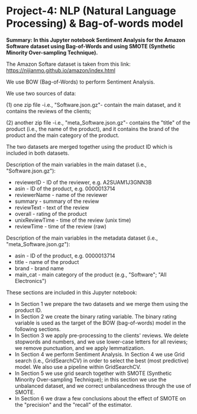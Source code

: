 # Project-4: NLP (Natural Language Processing) & Bag-of-words model

**Summary: In this Jupyter notebook Sentiment Analysis for the Amazon Software dataset using Bag-of-Words and using SMOTE (Synthetic Minority Over-sampling Technique).**

The Amazon Softare dataset is taken from this link: https://nijianmo.github.io/amazon/index.html 

We use BOW (Bag-of-Words) to perform Sentiment Analysis. 

We use two sources of data: 

(1) one zip file -i.e., "Software.json.gz"- contain the main dataset, and it contains the reviews of the clients;

(2) another zip file -i.e., "meta_Software.json.gz"- contains the "title" of the product (i.e., the name of the product), and it contains the brand of the product and the main category of the product. 

The two datasets are merged together using the product ID which is included in both datasets. 

Description of the main variables in the main dataset (i.e., "Software.json.gz"): 

- reviewerID - ID of the reviewer, e.g. A2SUAM1J3GNN3B
- asin - ID of the product, e.g. 0000013714
- reviewerName - name of the reviewer
- summary - summary of the review
- reviewText - text of the review
- overall - rating of the product
- unixReviewTime - time of the review (unix time)
- reviewTime - time of the review (raw)

Description of the main variables in the metadata dataset (i.e., "meta_Software.json.gz"): 

- asin - ID of the product, e.g. 0000013714
- title - name of the product
- brand - brand name
- main_cat - main category of the product (e.g., "Software"; "All Electronics")

These sections are included in this Jupyter notebook: 
- In Section 1 we prepare the two datasets and we merge them using the product ID.  
- In Section 2 we create the binary rating variable. The binary rating variable is used as the target of the BOW (bag-of-words) model in the following sections. 
- In Section 3 we apply pre-processing to the clients' reviews. We delete stopwords and numbers, and we use lower-case letters for all reviews; we remove punctuation, and we apply lemmatization. 
- In Section 4 we perform Sentiment Analysis. In Section 4 we use Grid search (i.e., GridSearchCV) in order to select the best (most predictive) model. We also use a pipeline within GridSearchCV. 
- In Section 5 we use grid search together with SMOTE (Synthetic Minority Over-sampling Technique); in this section we use the unbalanced dataset, and we correct unbalancedness through the use of SMOTE. 
- In Section 6 we draw a few conclusions about the effect of SMOTE on the "precision" and the "recall" of the estimator. 
